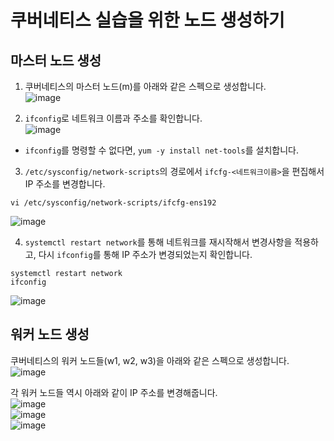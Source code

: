 # 쿠버네티스 실습을 위한 노드 생성하기

## 마스터 노드 생성

1. 쿠버네티스의 마스터 노드(m)를 아래와 같은 스펙으로 생성합니다.   
![image](https://user-images.githubusercontent.com/43658658/151119906-b41807b4-e317-457c-b752-e5c726cdedd4.png)

2. `ifconfig`로 네트워크 이름과 주소를 확인합니다.   
![image](https://user-images.githubusercontent.com/43658658/151128534-d241588d-de34-4a3c-8818-0fa7e1b0e555.png)   
- `ifconfig`를 명령할 수 없다면, `yum -y install net-tools`를 설치합니다.

3. `/etc/sysconfig/network-scripts`의 경로에서 `ifcfg-<네트워크이름>`을 편집해서 IP 주소를 변경합니다.   
```
vi /etc/sysconfig/network-scripts/ifcfg-ens192
```   
![image](https://user-images.githubusercontent.com/43658658/151132596-481719a3-feb7-4fde-85ce-9c0d4e5aebcd.png)

4. `systemctl restart network`를 통해 네트워크를 재시작해서 변경사항을 적용하고, 다시 `ifconfig`를 통해 IP 주소가 변경되었는지 확인합니다.   
```
systemctl restart network
ifconfig
```   
![image](https://user-images.githubusercontent.com/43658658/151129496-714f3af5-7a66-4e33-b9ba-899af26ae63d.png)

## 워커 노드 생성

쿠버네티스의 워커 노드들(w1, w2, w3)을 아래와 같은 스펙으로 생성합니다.   
![image](https://user-images.githubusercontent.com/43658658/151121776-d476d334-ec38-4b7a-aaee-8bd77add382d.png)

각 워커 노드들 역시 아래와 같이 IP 주소를 변경해줍니다.   
![image](https://user-images.githubusercontent.com/43658658/151133119-ac4405fc-778a-41cc-bfef-726a5cb99d56.png)   
![image](https://user-images.githubusercontent.com/43658658/151133217-7c1f3db2-1f05-46ae-9106-53a359034bc5.png)   
![image](https://user-images.githubusercontent.com/43658658/151134394-5110432c-40a9-4412-92a2-d156fd83a691.png)




